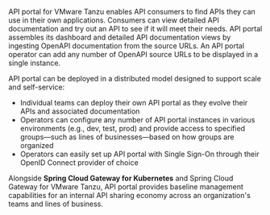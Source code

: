 API portal for VMware Tanzu enables API consumers to find APIs they can use in their own applications. Consumers can view detailed API documentation and try out an API to see if it will meet their needs. API portal assembles its dashboard and detailed API documentation views by ingesting OpenAPI documentation from the source URLs. An API portal operator can add any number of OpenAPI source URLs to be displayed in a single instance.

API portal can be deployed in a distributed model designed to support scale and self-service:
- Individual teams can deploy their own API portal as they evolve their APIs and associated documentation
- Operators can configure any number of API portal instances in various environments (e.g., dev, test, prod) and provide access to specified groups—such as lines of businesses—based on how groups are organized
- Operators can easily set up API portal with Single Sign-On through their OpenID Connect provider of choice

Alongside **Spring Cloud Gateway for Kubernetes** and Spring Cloud Gateway for VMware Tanzu, API portal provides baseline management capabilities for an internal API sharing economy across an organization's teams and lines of business.